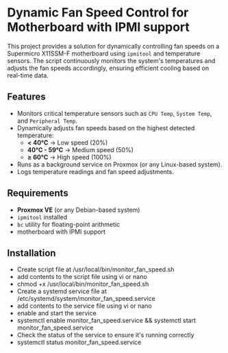 # Dynamic Fan Speed Control for Motherboard with IPMI support

This project provides a solution for dynamically controlling fan speeds on a Supermicro X11SSM-F motherboard using `ipmitool` and temperature sensors. The script continuously monitors the system's temperatures and adjusts the fan speeds accordingly, ensuring efficient cooling based on real-time data.

## Features

- Monitors critical temperature sensors such as `CPU Temp`, `System Temp`, and `Peripheral Temp`.
- Dynamically adjusts fan speeds based on the highest detected temperature:
  - **< 40°C** → Low speed (20%)
  - **40°C - 59°C** → Medium speed (50%)
  - **≥ 60°C** → High speed (100%)
- Runs as a background service on Proxmox (or any Linux-based system).
- Logs temperature readings and fan speed adjustments.

## Requirements

- **Proxmox VE** (or any Debian-based system)
- `ipmitool` installed
- `bc` utility for floating-point arithmetic
- motherboard with IPMI support

## Installation

- Create script file at /usr/local/bin/monitor_fan_speed.sh
- add contents to the script file using vi or nano
- chmod +x /usr/local/bin/monitor_fan_speed.sh
- Create a systemd service file at /etc/systemd/system/monitor_fan_speed.service
- add contents to the service file using vi or nano
- enable and start the service
- systemctl enable monitor_fan_speed.service && systemctl start monitor_fan_speed.service
- Check the status of the service to ensure it's running correctly
- systemctl status monitor_fan_speed.service
